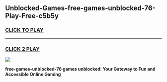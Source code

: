 
## Unblocked-Games-free-games-unblocked-76-Play-Free-c5b5y
<h3>
<a href="https://premium76.site?title=free-games-unblocked-76&ref=18A1">CLICK TO PLAY</a></h3>
<hr>

<h3>
<a href="https://premium76.site?title=free-games-unblocked-76&ref=18A1">CLICK 2 PLAY</a>
  
</h3>

<a href="https://premium76.site?title=free-games-unblocked-76&ref=18A1"><img src="https://clearcache.store/games.png"></a>


**free-games-unblocked-76 games unblocked: Your Gateway to Fun and Accessible Online Gaming**

